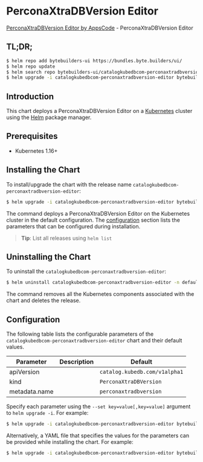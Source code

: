# PerconaXtraDBVersion Editor

[PerconaXtraDBVersion Editor by AppsCode](https://byte.builders) - PerconaXtraDBVersion Editor

## TL;DR;

```bash
$ helm repo add bytebuilders-ui https://bundles.byte.builders/ui/
$ helm repo update
$ helm search repo bytebuilders-ui/catalogkubedbcom-perconaxtradbversion-editor --version=v0.3.0
$ helm upgrade -i catalogkubedbcom-perconaxtradbversion-editor bytebuilders-ui/catalogkubedbcom-perconaxtradbversion-editor -n default --create-namespace --version=v0.3.0
```

## Introduction

This chart deploys a PerconaXtraDBVersion Editor on a [Kubernetes](http://kubernetes.io) cluster using the [Helm](https://helm.sh) package manager.

## Prerequisites

- Kubernetes 1.16+

## Installing the Chart

To install/upgrade the chart with the release name `catalogkubedbcom-perconaxtradbversion-editor`:

```bash
$ helm upgrade -i catalogkubedbcom-perconaxtradbversion-editor bytebuilders-ui/catalogkubedbcom-perconaxtradbversion-editor -n default --create-namespace --version=v0.3.0
```

The command deploys a PerconaXtraDBVersion Editor on the Kubernetes cluster in the default configuration. The [configuration](#configuration) section lists the parameters that can be configured during installation.

> **Tip**: List all releases using `helm list`

## Uninstalling the Chart

To uninstall the `catalogkubedbcom-perconaxtradbversion-editor`:

```bash
$ helm uninstall catalogkubedbcom-perconaxtradbversion-editor -n default
```

The command removes all the Kubernetes components associated with the chart and deletes the release.

## Configuration

The following table lists the configurable parameters of the `catalogkubedbcom-perconaxtradbversion-editor` chart and their default values.

|   Parameter   | Description |                 Default                  |
|---------------|-------------|------------------------------------------|
| apiVersion    |             | <code>catalog.kubedb.com/v1alpha1</code> |
| kind          |             | <code>PerconaXtraDBVersion</code>        |
| metadata.name |             | <code>perconaxtradbversion</code>        |


Specify each parameter using the `--set key=value[,key=value]` argument to `helm upgrade -i`. For example:

```bash
$ helm upgrade -i catalogkubedbcom-perconaxtradbversion-editor bytebuilders-ui/catalogkubedbcom-perconaxtradbversion-editor -n default --create-namespace --version=v0.3.0 --set apiVersion=catalog.kubedb.com/v1alpha1
```

Alternatively, a YAML file that specifies the values for the parameters can be provided while
installing the chart. For example:

```bash
$ helm upgrade -i catalogkubedbcom-perconaxtradbversion-editor bytebuilders-ui/catalogkubedbcom-perconaxtradbversion-editor -n default --create-namespace --version=v0.3.0 --values values.yaml
```
